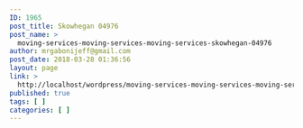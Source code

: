 ```yaml
---
ID: 1965
post_title: Skowhegan 04976
post_name: >
  moving-services-moving-services-moving-services-skowhegan-04976
author: mrgabonijeff@gmail.com
post_date: 2018-03-28 01:36:56
layout: page
link: >
  http://localhost/wordpress/moving-services-moving-services-moving-services-skowhegan-04976/
published: true
tags: [ ]
categories: [ ]
---
```

